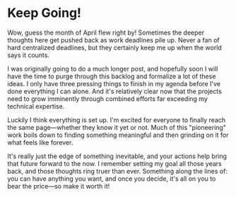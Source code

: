 # Keep Going!

Wow, guess the month of April flew right by! Sometimes the deeper thoughts here get pushed back as work deadlines pile up. Never a fan of hard centralized deadlines, but they certainly keep me up when the world says it counts.

I was originally going to do a much longer post, and hopefully soon I will have the time to purge through this backlog and formalize a lot of these ideas. I only have three pressing things to finish in my agenda before I've done everything I can alone. And it's relatively clear now that the projects need to grow imminently through combined efforts far exceeding my technical expertise.

Luckily I think everything is set up. I'm excited for everyone to finally reach the same page—whether they know it yet or not. Much of this "pioneering" work boils down to finding something meaningful and then grinding on it for what feels like forever.

It's really just the edge of something inevitable, and your actions help bring that future forward to the now. I remember setting my goal all those years back, and those thoughts ring truer than ever. Something along the lines of: you can have anything you want, and once you decide, it's all on you to bear the price—so make it worth it!
